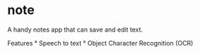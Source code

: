 # note

A handy notes app that can save and edit text. 

Features 
° Speech to text 
° Object Character Recognition (OCR)

